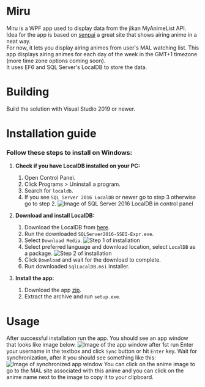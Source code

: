 # Miru
Miru is a WPF app used to display data from the jikan MyAnimeList API.  
Idea for the app is based on [senpai](http://www.senpai.moe/) a great site that shows airing anime in a neat way.  
For now, it lets you display airing animes from user's MAL watching list.
This app displays airing animes for each day of the week in the GMT+1 timezone (more time zone options coming soon).  
It uses EF6 and SQL Server's LocalDB to store the data.
# Building
Build the solution with Visual Studio 2019 or newer.
# Installation guide
### Follow these steps to install on Windows:

1.  **Check if you have LocalDB installed on your PC:**
    1. Open Control Panel.
    2. Click Programs > Uninstall a program.
    3. Search for `localdb`.
    4. If you see `SQL Server 2016 LocalDB` or newer go to step 3 otherwise go to step 2. 
    ![Image of SQL Server 2016 LocalDB in control panel](https://i.imgur.com/3WApAAy.png)

2.  **Download and install LocalDB:**
    1. Download the LocalDB from [here](https://www.microsoft.com/en-us/download/confirmation.aspx?id=56840).
    2. Run the downloaded `SQLServer2016-SSEI-Expr.exe`.
    3. Select `Download Media`.
    ![Step 1 of installation](https://i.imgur.com/So90kQ2.png)
    4. Select preferred language and download location, select `LocalDB` as a package.
    ![Step 2 of installation](https://i.imgur.com/ryTqeU9.png)
    5. Click `Download` and wait for the download to complete.
    6. Run downloaded `SqlLocalDB.msi` installer.

3.  **Install the app:**
    1. Download the app [zip](https://github.com/iyarashii/Miru/releases/download/v1.0/Miru.zip).
    2. Extract the archive and run `setup.exe`.
# Usage
After successful installation run the app. You should see an app window that looks like image below.
![Image of the app window after 1st run](https://i.imgur.com/u1fb1wI.png)
Enter your username in the textbox and click `Sync` button or hit `Enter` key.
Wait for synchronization, after it you should see something like this:
![Image of synchronized app window](https://i.imgur.com/zCubMDf.png)
You can click on the anime image to go to the MAL site associated with this anime and you can click on the
anime name next to the image to copy it to your clipboard.
